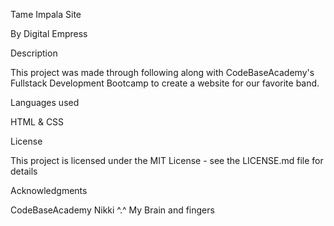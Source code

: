 Tame Impala Site

By Digital Empress

Description

This project was made through following along with CodeBaseAcademy's Fullstack Development Bootcamp to create a website for our favorite band. 

Languages used

HTML & CSS

License

This project is licensed under the MIT License - see the LICENSE.md file for details

Acknowledgments

CodeBaseAcademy Nikki ^.^ My Brain and fingers